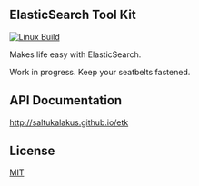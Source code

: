 ## ElasticSearch Tool Kit

[![Linux Build][travis-image]][travis-url]


Makes life easy with ElasticSearch. 

Work in progress. Keep your seatbelts fastened.

## API Documentation
http://saltukalakus.github.io/etk
## License

  [MIT](LICENSE)

[travis-image]: https://travis-ci.org/saltukalakus/etk.svg?branch=master
[travis-url]: https://travis-ci.org/saltukalakus/etk

